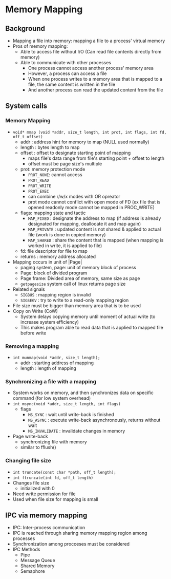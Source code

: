 # Memory Mapping

## Background
- Mapping a file into memory: mapping a file to a process' virtual memory
- Pros of memory mapping:
    - Able to access file without I/O (Can read file contents directly from memory)
    - Able to communicate with other processes
        - One process cannot access another process' memory area
        - However, a process can access a file
        - When one process writes to a memory area that is mapped to a file, the same content is written in the file
        - And another process can read the updated content from the file

## System calls

### Memory Mapping
- `void* mmap (void *addr, size_t length, int prot, int flags, int fd, off_t offset)`
    - addr : address hint for memory to map (NULL used normally)
    - length : bytes length to map
    - offset : offset to designate starting point of mapping
        - maps file's data range from file's starting point + offset to length
        - offset must be page size's multiple
    - prot: memory protection mode
        - `PROT_NONE`: cannot access
        - `PROT_READ`
        - `PROT_WRITE`
        - `PROT_EXEC`
        - can combine r/w/x modes with OR opreator
        - prot mode cannot conflict with open mode of FD (ex file that is opened readonly mode cannot be mapped in PROC_WRITE)
    - flags: mapping state and tactic
        - `MAP_FIXED` : designate the address to map (if address is already designated for mapping, deallocate it and map again)
        - `MAP_PRIVATE` : updated content is not shared & applied to actual file (work is done in copied memory)
        - `MAP_SHARED` : share the content that is mapped (when mapping is worked in write, it is applied to file)
    - fd: file descriptor for file to map
    - returns : memory address allocated
- Mapping occurs in unit of |Page|
    - paging system, page: unit of memory block of process
    - Page: block of divided program
    - Page frame: Divided area of memory, same size as page
    - `getpagesize` system call of linux returns page size
- Related signals
    - `SIGBUS` : mapping region is invalid
    - `SIGSEGV` : try to write to a read-only mapping region
- File size must be bigger than memory area that is to be used
- Copy on Write (CoW)
    - System delays copying memory until moment of actual write (to increase system efficiency)
    - This makes program able to read data that is applied to mapped file before write 

### Removing a mapping
- `int munmap(void *addr, size_t length);`
    - addr : starting address of mapping
    - length : length of mapping

### Synchronizing a file with a mapping
- System works on memory, and then synchronizes data on specific command (for low system overhead)
- `int msync(void *addr, size_t length, int flags)`
    - flags
        - `MS_SYNC` : wait until write-back is finished
        - `MS_ASYNC` : execute write-back asynchronously, returns without wait
        - `MS_INVALIDATE` : invalidate changes in memory
- Page write-back
    - synchronizing file with memory 
    - similar to fflush()

### Changing file size
- `int truncate(const char *path, off_t length);`
- `int ftruncate(int fd, off_t length)`
- Changes file size
    - initialized with 0
- Need write permission for file
- Used when file size for mapping is small

## IPC via memory mapping
- IPC: Inter-process communication 
- IPC is reached through sharing memory mapping region among processes
- Synchronization among procceses must be considered
- IPC Methods
    - Pipe
    - Message Queue
    - Shared Memory
    - Semaphore